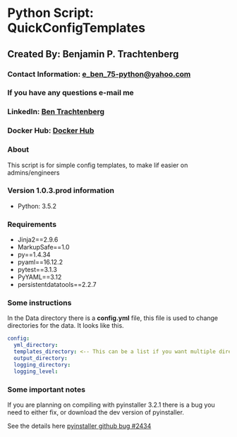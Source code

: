 # Python Script: QuickConfigTemplates

## Created By: Benjamin P. Trachtenberg

### Contact Information:  e_ben_75-python@yahoo.com
### If you have any questions e-mail me

### LinkedIn: [Ben Trachtenberg](https://www.linkedin.com/in/ben-trachtenberg-3a78496)
### Docker Hub: [Docker Hub](https://hub.docker.com/r/btr1975)

### About

This script is for simple config templates, to make lif easier on admins/engineers

### Version 1.0.3.prod information

* Python: 3.5.2

### Requirements
* Jinja2==2.9.6
* MarkupSafe==1.0
* py==1.4.34
* pyaml==16.12.2
* pytest==3.1.3
* PyYAML==3.12
* persistentdatatools==2.2.7

### Some instructions

In the Data directory there is a **config.yml** file, this file is used to change directories for the data. It looks
like this.

	
```yaml
config:
  yml_directory:
  templates_directory: <-- This can be a list if you want multiple directories.  They will be searched in order.
  output_directory:
  logging_directory:
  logging_level:
```

### Some important notes
If you are planning on compiling with pyinstaller 3.2.1 there is a bug you need to either fix, or download the dev 
version of pyinstaller.

See the details here [pyinstaller github bug #2434](https://github.com/pyinstaller/pyinstaller/issues/2434)